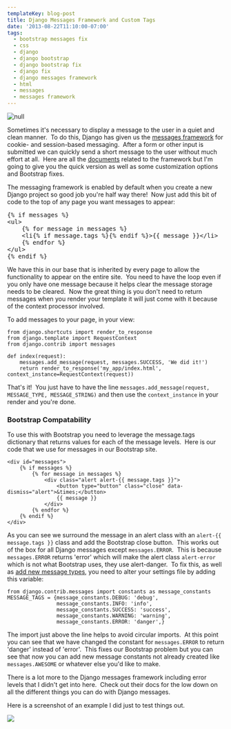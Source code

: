 ```yaml
---
templateKey: blog-post
title: Django Messages Framework and Custom Tags
date: '2013-08-22T11:10:00-07:00'
tags:
  - bootstrap messages fix
  - css
  - django
  - django bootstrap
  - django bootstrap fix
  - django fix
  - django messages framework
  - html
  - messages
  - messages framework
---
```

![null](/img/screenshot-from-2013-08-22-090436-300x144.png)

Sometimes it's necessary to display a message to the user in a quiet and clean manner.  To do this, Django has given us the <a title="Django Messages Framework" href="https://docs.djangoproject.com/en/dev/ref/contrib/messages/" target="_blank">messages framework</a> for cookie- and session-based messaging.  After a form or other input is submitted we can quickly send a short message to the user without much effort at all.  Here are all the <a title="Django Messages Framework" href="https://docs.djangoproject.com/en/dev/ref/contrib/messages/" target="_blank">documents</a> related to the framework but I'm going to give you the quick version as well as some customization options and Bootstrap fixes.

The messaging framework is enabled by default when you create a new Django project so good job you're half way there!  Now just add this bit of code to the top of any page you want messages to appear:

<pre>{% if messages %}
&lt;ul&gt;
    {% for message in messages %}
    &lt;li{% if message.tags %}{% endif %}&gt;{{ message }}&lt;/li&gt;
    {% endfor %}
&lt;/ul&gt;
{% endif %}</pre>

We have this in our base that is inherited by every page to allow the functionality to appear on the entire site.  You need to have the loop even if you only have one message because it helps clear the message storage needs to be cleared.  Now the great thing is you don't need to return messages when you render your template it will just come with it because of the context processor involved.

To add messages to your page, in your view:

<pre><code>from django.shortcuts import render_to_response
from django.template import RequestContext
from django.contrib import messages

def index(request):
    messages.add_message(request, messages.SUCCESS, 'We did it!')
    return render_to_response('my_app/index.html', context_instance=RequestContext(request))</code></pre>

That's it!  You just have to have the line <code>messages.add_message(request, MESSAGE_TYPE, MESSAGE_STRING)</code> and then use the <code>context_instance</code> in your render and you're done.

<h3>Bootstrap Compatability</h3>
To use this with Bootstrap you need to leverage the message.tags dictionary that returns values for each of the message levels.  Here is our code that we use for messages in our Bootstrap site.
<pre><code>&lt;div id="messages"&gt;
    {% if messages %}
        {% for message in messages %}
            &lt;div class="alert alert-{{ message.tags }}"&gt;
                &lt;button type="button" class="close" data-dismiss="alert"&gt;&amp;times;&lt;/button&gt;
                {{ message }}
            &lt;/div&gt;
        {% endfor %}
    {% endif %}
&lt;/div&gt;</code></pre>
As you can see we surround the message in an alert class with an <code>alert-{{ message.tags }}</code> class and add the Bootstrap close button.  This works out of the box for all Django messages except <code>messages.ERROR</code>.  This is because <code>messages.ERROR</code> returns 'error' which will make the alert class <code>alert-error</code> which is not what Bootstrap uses, they use alert-danger.  To fix this, as well as <a title="Django Message Tags" href="https://docs.djangoproject.com/en/dev/ref/settings/#std:setting-MESSAGE_TAGS" target="_blank">add new message types</a>, you need to alter your settings file by adding this variable:
<pre><code>from django.contrib.messages import constants as message_constants
MESSAGE_TAGS = {message_constants.DEBUG: 'debug',
                message_constants.INFO: 'info',
                message_constants.SUCCESS: 'success',
                message_constants.WARNING: 'warning',
                message_constants.ERROR: 'danger',}</code></pre>
The import just above the line helps to avoid circular imports.  At this point you can see that we have changed the constant for <code>messages.ERROR</code> to return 'danger' instead of 'error'.  This fixes our Bootstrap problem but you can see that now you can add new message constants not already created like <code>messages.AWESOME</code> or whatever else you'd like to make.

There is a lot more to the Django messages framework including error levels that I didn't get into here.  Check out their docs for the low down on all the different things you can do with Django messages.

Here is a screenshot of an example I did just to test things out.

![](/img/screenshot-from-2013-08-22-090947-300x134.png)
